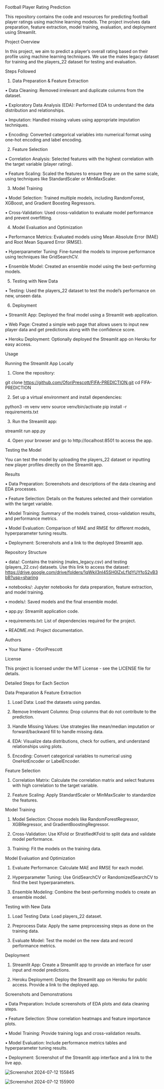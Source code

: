 Football Player Rating Prediction


This repository contains the code and resources for predicting football player ratings using machine learning models. The project involves data preparation, feature extraction, model training, evaluation, and deployment using Streamlit.

Project Overview


In this project, we aim to predict a player’s overall rating based on their profile using machine learning techniques. We use the males legacy dataset for training and the players_22 dataset for testing and evaluation.

Steps Followed

1. Data Preparation & Feature Extraction

 • Data Cleaning: Removed irrelevant and duplicate columns from the dataset.

 • Exploratory Data Analysis (EDA): Performed EDA to understand the data distribution and relationships.

 • Imputation: Handled missing values using appropriate imputation techniques.

 • Encoding: Converted categorical variables into numerical format using one-hot encoding and label encoding.


2. Feature Selection

 • Correlation Analysis: Selected features with the highest correlation with the target variable (player rating).

 • Feature Scaling: Scaled the features to ensure they are on the same scale, using techniques like StandardScaler or MinMaxScaler.

3. Model Training

 • Model Selection: Trained multiple models, including RandomForest, XGBoost, and Gradient Boosting Regressors.

 • Cross-Validation: Used cross-validation to evaluate model performance and prevent overfitting.


4. Model Evaluation and Optimization

 • Performance Metrics: Evaluated models using Mean Absolute Error (MAE) and Root Mean Squared Error (RMSE).

 • Hyperparameter Tuning: Fine-tuned the models to improve performance using techniques like GridSearchCV.

 • Ensemble Model: Created an ensemble model using the best-performing models.


5. Testing with New Data

 • Testing: Used the players_22 dataset to test the model’s performance on new, unseen data.


6. Deployment

 • Streamlit App: Deployed the final model using a Streamlit web application.

 • Web Page: Created a simple web page that allows users to input new player data and get predictions along with the confidence score.

 • Heroku Deployment: Optionally deployed the Streamlit app on Heroku for easy access.


Usage

Running the Streamlit App Locally

 1. Clone the repository:

git clone https://github.com/OforiPrescott/FIFA-PREDICTION.git
cd FIFA-PREDICTION


 2. Set up a virtual environment and install dependencies:

python3 -m venv venv
source venv/bin/activate
pip install -r requirements.txt


 3. Run the Streamlit app:

streamlit run app.py


 4. Open your browser and go to http://localhost:8501 to access the app.


Testing the Model

You can test the model by uploading the players_22 dataset or inputting new player profiles directly on the Streamlit app.


Results

 • Data Preparation: Screenshots and descriptions of the data cleaning and EDA processes.

 • Feature Selection: Details on the features selected and their correlation with the target variable.

 • Model Training: Summary of the models trained, cross-validation results, and performance metrics.

 • Model Evaluation: Comparison of MAE and RMSE for different models, hyperparameter tuning results.

 • Deployment: Screenshots and a link to the deployed Streamlit app.


Repository Structure


 • data/: Contains the training (males_legacy.csv) and testing (players_22.csv) datasets. 
Use this link to access the dataset: https://drive.google.com/drive/folders/1qWkil3nI45SH0lZxLf1dYUYfoS2vB3bB?usp=sharing


 • notebooks/: Jupyter notebooks for data preparation, feature extraction, and model training.

 • models/: Saved models and the final ensemble model.

 • app.py: Streamlit application code.

 • requirements.txt: List of dependencies required for the project.

 • README.md: Project documentation.


Authors


 • Your Name - OforiPrescott


License


This project is licensed under the MIT License - see the LICENSE file for details.


Detailed Steps for Each Section


Data Preparation & Feature Extraction

 1. Load Data: Load the datasets using pandas.

 2. Remove Irrelevant Columns: Drop columns that do not contribute to the prediction.

 3. Handle Missing Values: Use strategies like mean/median imputation or forward/backward fill to handle missing data.

 4. EDA: Visualize data distributions, check for outliers, and understand relationships using plots.

 5. Encoding: Convert categorical variables to numerical using OneHotEncoder or LabelEncoder.


Feature Selection

 1. Correlation Matrix: Calculate the correlation matrix and select features with high correlation to the target variable.

 2. Feature Scaling: Apply StandardScaler or MinMaxScaler to standardize the features.


Model Training

 1. Model Selection: Choose models like RandomForestRegressor, XGBRegressor, and GradientBoostingRegressor.

 2. Cross-Validation: Use KFold or StratifiedKFold to split data and validate model performance.

 3. Training: Fit the models on the training data.


Model Evaluation and Optimization


 1. Evaluate Performance: Calculate MAE and RMSE for each model.

 2. Hyperparameter Tuning: Use GridSearchCV or RandomizedSearchCV to find the best hyperparameters.

 3. Ensemble Modeling: Combine the best-performing models to create an ensemble model.

Testing with New Data

 1. Load Testing Data: Load players_22 dataset.

 2. Preprocess Data: Apply the same preprocessing steps as done on the training data.

 3. Evaluate Model: Test the model on the new data and record performance metrics.

Deployment

 1. Streamlit App: Create a Streamlit app to provide an interface for user input and model predictions.

 2. Heroku Deployment: Deploy the Streamlit app on Heroku for public access. Provide a link to the deployed app.

Screenshots and Demonstrations

 • Data Preparation: Include screenshots of EDA plots and data cleaning steps.

 • Feature Selection: Show correlation heatmaps and feature importance plots.

 • Model Training: Provide training logs and cross-validation results.

 • Model Evaluation: Include performance metrics tables and hyperparameter tuning results.

 • Deployment: Screenshot of the Streamlit app interface and a link to the live app.


![Screenshot 2024-07-12 155845](https://github.com/user-attachments/assets/aedb2514-a60c-4792-beab-6e4abaa9744e)

![Screenshot 2024-07-12 155900](https://github.com/user-attachments/assets/2f87a4b8-366f-4b60-87b3-b445f42f3793)





